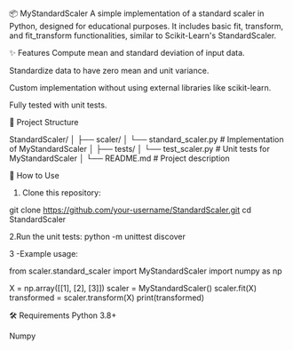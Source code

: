 📦 MyStandardScaler
A simple implementation of a standard scaler in Python, designed for educational purposes.
It includes basic fit, transform, and fit_transform functionalities, similar to Scikit-Learn's StandardScaler.

✨ Features
Compute mean and standard deviation of input data.

Standardize data to have zero mean and unit variance.

Custom implementation without using external libraries like scikit-learn.

Fully tested with unit tests.

📂 Project Structure

StandardScaler/
│
├── scaler/
│   └── standard_scaler.py   # Implementation of MyStandardScaler
│
├── tests/
│   └── test_scaler.py       # Unit tests for MyStandardScaler
│
└── README.md                # Project description


🚀 How to Use
1. Clone this repository:


git clone https://github.com/your-username/StandardScaler.git
cd StandardScaler

2.Run the unit tests:
python -m unittest discover


3 -Example usage:


from scaler.standard_scaler import MyStandardScaler
import numpy as np

X = np.array([[1], [2], [3]])
scaler = MyStandardScaler()
scaler.fit(X)
transformed = scaler.transform(X)
print(transformed)



🛠️ Requirements
Python 3.8+

Numpy
